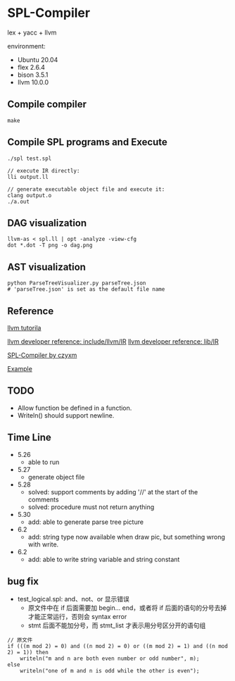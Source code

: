 # SPL-Compiler 

lex + yacc + llvm 

environment: 
* Ubuntu 20.04 
* flex 2.6.4 
* bison 3.5.1 
* llvm 10.0.0 

## Compile compiler

```
make
```

## Compile SPL programs and Execute 

```
./spl test.spl

// execute IR directly: 
lli output.ll 

// generate executable object file and execute it: 
clang output.o 
./a.out 
```

## DAG visualization 

```
llvm-as < spl.ll | opt -analyze -view-cfg
dot *.dot -T png -o dag.png
```

## AST visualization 

```
python ParseTreeVisualizer.py parseTree.json 
# 'parseTree.json' is set as the default file name

```

## Reference 

[llvm tutorila](https://llvm.org/docs/tutorial/MyFirstLanguageFrontend/index.html) 

[llvm developer reference: include/llvm/IR](https://llvm.org/doxygen/dir_c3e93f23a4a31c717998b98ce143b7c0.html)
[llvm developer reference: lib/IR](https://llvm.org/doxygen/dir_bfcfa2223a05221bedc89835a6573260.html)

[SPL-Compiler by czyxm](https://github.com/czyxm/SPL-Compiler)

[Example](https://blog.csdn.net/qq_42570601/article/details/108059403)

## TODO

* Allow function be defined in a function.
* Writeln() should support newline.

## Time Line

* 5.26 
    * able to run 
* 5.27 
    * generate object file 
* 5.28 
    * solved: support comments by adding '//' at the start of the comments 
    * solved: procedure must not return anything 
* 5.30
    * add: able to generate parse tree picture
* 6.2
    * add: string type now available when draw pic, but something wrong with write.
* 6.2 
    * add: able to write string variable and string constant 


## bug fix 

* test_logical.spl: and、not、or 显示错误
    * 原文件中在 if 后面需要加 begin... end，或者将 if 后面的语句的分号去掉才能正常运行，否则会 syntax error 
    * stmt 后面不能加分号，而 stmt_list 才表示用分号区分开的语句组

```
// 原文件
if (((m mod 2) = 0) and ((n mod 2) = 0) or ((m mod 2) = 1) and ((n mod 2) = 1)) then 
    writeln("m and n are both even number or odd number", m); 
else
    writeln("one of m and n is odd while the other is even"); 
```
